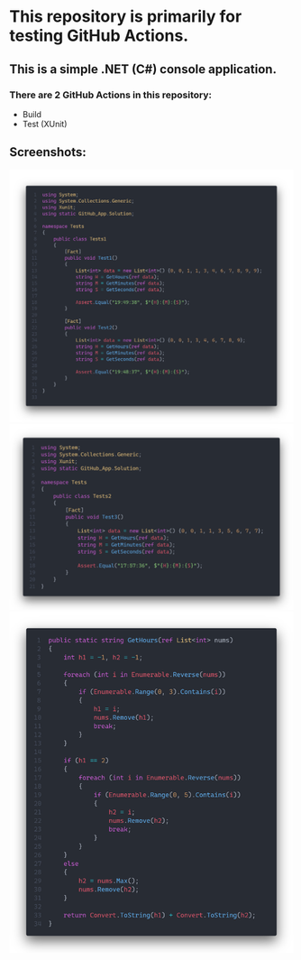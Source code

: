 # This repository is primarily for testing GitHub Actions.
## This is a simple .NET (C#) console application.
### There are 2 GitHub Actions in this repository:
- Build
- Test (XUnit)

## Screenshots:
![Tests1](/ss1.png)
![Tests1](/ss2.png)
![Tests1](/ss3.png)